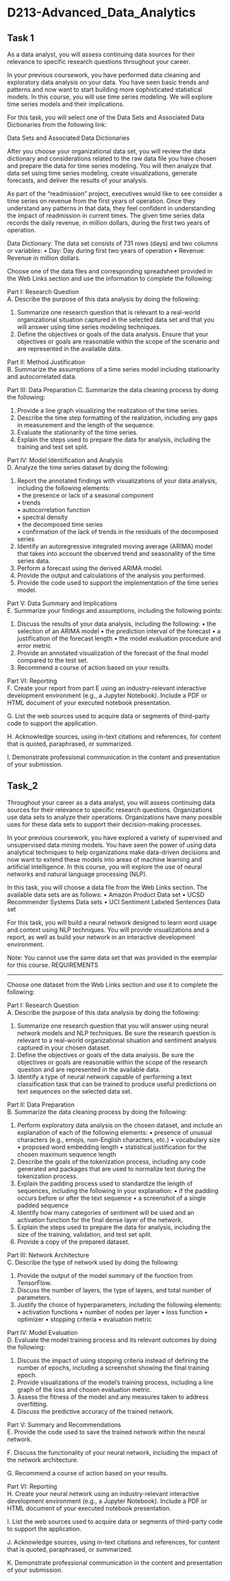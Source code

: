 # D213-Advanced_Data_Analytics

## Task 1
As a data analyst, you will assess continuing data sources for their relevance to specific research questions throughout your career.

In your previous coursework, you have performed data cleaning and exploratory data analysis on your data. You have seen basic trends and patterns and now want to start building more sophisticated statistical models. In this course, you will use time series modeling. We will explore time series models and their implications.

For this task, you will select one of the Data Sets and Associated Data Dictionaries from the following link:

Data Sets and Associated Data Dictionaries

After you choose your organizational data set, you will review the data dictionary and considerations related to the raw data file you have chosen and prepare the data for time series modeling. You will then analyze that data set using time series modeling, create visualizations, generate forecasts, and deliver the results of your analysis.

As part of the “readmission” project, executives would like to see consider a time series on 
revenue from the first years of operation. Once they understand any patterns in that data, 
they feel confident in understanding the impact of readmission in current times. The given 
time series data records the daily revenue, in million dollars, during the first two years of 
operation.

Data Dictionary:
The data set consists of 731 rows (days) and two columns or variables:
• Day: Day during first two years of operation
• Revenue: Revenue in million dollars.

Choose one of the data files and corresponding spreadsheet provided in the Web Links section and use the information to complete the following:

Part I:  Research Question    
A.  Describe the purpose of this data analysis by doing the following:
1.  Summarize one research question that is relevant to a real-world organizational situation captured in the selected data set and that you will answer using time series modeling techniques.
2.  Define the objectives or goals of the data analysis. Ensure that your objectives or goals are reasonable within the scope of the scenario and are represented in the available data.

Part II:  Method Justification      
B.  Summarize the assumptions of a time series model including stationarity and autocorrelated data.

Part III:  Data Preparation
C.  Summarize the data cleaning process by doing the following:     
1.  Provide a line graph visualizing the realization of the time series.
2.  Describe the time step formatting of the realization, including any gaps in measurement and the length of the sequence.
3.  Evaluate the stationarity of the time series.
4.  Explain the steps used to prepare the data for analysis, including the training and test set split.

Part IV:  Model Identification and Analysis     
D.  Analyze the time series dataset by doing the following:
1.  Report the annotated findings with visualizations of your data analysis, including the following elements:     
•   the presence or lack of a seasonal component    
•   trends    
•   autocorrelation function        
•   spectral density      
•   the decomposed time series      
•   confirmation of the lack of trends in the residuals of the decomposed series
2.  Identify an autoregressive integrated moving average (ARIMA) model that takes into account the observed trend and seasonality of the time series data.
3.  Perform a forecast using the derived ARIMA model.
4.  Provide the output and calculations of the analysis you performed.
5.  Provide the code used to support the implementation of the time series model.

Part V:  Data Summary and Implications    
E.  Summarize your findings and assumptions, including the following points:
1.  Discuss the results of your data analysis, including the following:
•   the selection of an ARIMA model
•   the prediction interval of the forecast
•   a justification of the forecast length
•   the model evaluation procedure and error metric
2.  Provide an annotated visualization of the forecast of the final model compared to the test set.
3.  Recommend a course of action based on your results.

Part VI:  Reporting      
F.  Create your report from part E using an industry-relevant interactive development environment (e.g., a Jupyter Notebook). Include a PDF or HTML document of your executed notebook presentation.

G.  List the web sources used to acquire data or segments of third-party code to support the application.

H.  Acknowledge sources, using in-text citations and references, for content that is quoted, paraphrased, or summarized.

I.  Demonstrate professional communication in the content and presentation of your submission.

## Task_2    
Throughout your career as a data analyst, you will assess continuing data sources for their relevance to specific research questions. Organizations use data sets to analyze their operations. Organizations have many possible uses for these data sets to support their decision-making processes.

In your previous coursework, you have explored a variety of supervised and unsupervised data mining models. You have seen the power of using data analytical techniques to help organizations make data-driven decisions and now want to extend these models into areas of machine learning and artificial intelligence. In this course, you will explore the use of neural networks and natural language processing (NLP).

In this task, you will choose a data file from the Web Links section. The available data sets are as follows:
•  Amazon Product Data set
•  UCSD Recommender Systems Data sets
•  UCI Sentiment Labeled Sentences Data set

For this task, you will build a neural network designed to learn word usage and context using NLP techniques. You will provide visualizations and a report, as well as build your network in an interactive development environment.

Note: You cannot use the same data set that was provided in the exemplar for this course.
REQUIREMENTS
________________________________________
Choose one dataset from the Web Links section and use it to complete the following:

Part I:  Research Question     
A.  Describe the purpose of this data analysis by doing the following:
1.  Summarize one research question that you will answer using neural network models and NLP techniques. Be sure the research question is relevant to a real-world organizational situation and sentiment analysis captured in your chosen dataset.
2.  Define the objectives or goals of the data analysis. Be sure the objectives or goals are reasonable within the scope of the research question and are represented in the available data.
3.  Identify a type of neural network capable of performing a text classification task that can be trained to produce useful predictions on text sequences on the selected data set.

Part II:  Data Preparation     
B.  Summarize the data cleaning process by doing the following:
1.  Perform exploratory data analysis on the chosen dataset, and include an explanation of each of the following elements:
•   presence of unusual characters (e.g., emojis, non-English characters, etc.)
•   vocabulary size
•   proposed word embedding length
•   statistical justification for the chosen maximum sequence length
2.  Describe the goals of the tokenization process, including any code generated and packages that are used to normalize text during the tokenization process.
3.  Explain the padding process used to standardize the length of sequences, including the following in your explanation:
•   if the padding occurs before or after the text sequence
•   a screenshot of a single padded sequence
4.  Identify how many categories of sentiment will be used and an activation function for the final dense layer of the network.
5.  Explain the steps used to prepare the data for analysis, including the size of the training, validation, and test set split.
6.  Provide a copy of the prepared dataset.

Part III:  Network Architecture      
C.  Describe the type of network used by doing the following:
1.  Provide the output of the model summary of the function from TensorFlow.
2.  Discuss the number of layers, the type of layers, and total number of parameters.
3.  Justify the choice of hyperparameters, including the following elements:
•   activation functions
•   number of nodes per layer
•   loss function
•   optimizer
•   stopping criteria
•   evaluation metric

Part IV:  Model Evaluation     
D.  Evaluate the model training process and its relevant outcomes by doing the following:
1.  Discuss the impact of using stopping criteria instead of defining the number of epochs, including a screenshot showing the final training epoch.
2.  Provide visualizations of the model’s training process, including a line graph of the loss and chosen evaluation metric.
3.  Assess the fitness of the model and any measures taken to address overfitting.
4.  Discuss the predictive accuracy of the trained network.

Part V:  Summary and Recommendations      
E.  Provide the code used to save the trained network within the neural network.

F.  Discuss the functionality of your neural network, including the impact of the network architecture.

G.  Recommend a course of action based on your results.

Part VI: Reporting     
H.  Create your neural network using an industry-relevant interactive development environment (e.g., a Jupyter Notebook). Include a PDF or HTML document of your executed notebook presentation.

I.  List the web sources used to acquire data or segments of third-party code to support the application.

J.  Acknowledge sources, using in-text citations and references, for content that is quoted, paraphrased, or summarized.

K.  Demonstrate professional communication in the content and presentation of your submission.
